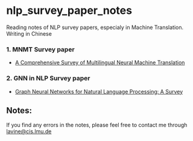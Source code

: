 # nlp_survey_paper_notes
Reading notes of NLP survey papers, especialy in Machine Translation. Writing in Chinese

### 1. MNMT Survey paper
+ [A Comprehensive Survey of Multilingual Neural Machine Translation](https://arxiv.org/abs/2001.01115)

### 2. GNN in NLP Survey paper
+ [Graph Neural Networks for Natural Language Processing: A Survey](https://arxiv.org/pdf/2106.06090.pdf)


## Notes:
If you find any errors in the notes, please feel free to contact me through [lavine@cis.lmu.de](lavine@cis.lmu.de)
